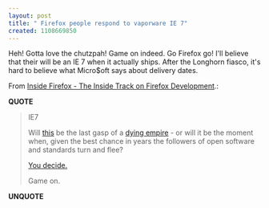 ```yaml
---
layout: post
title: " Firefox people respond to vaporware IE 7"
created: 1108669850
---
```

<p>Heh! Gotta love the chutzpah! Game on indeed. Go Firefox go! I'll believe that their will be an IE 7 when it actually ships.  After the Longhorn fiasco, it's hard to believe what Micro$oft says about delivery dates.
</p><p>From <a href="http://weblogs.mozillazine.org/ben/archives/007565.html">Inside Firefox - The Inside Track on Firefox Development</a>.:</p>
<p><b>QUOTE</b></p><blockquote>IE7

<p>Will <a href="http://news.com.com/RSA+conference+picks+on+pests/2009-7355_3-5576160.html?tag=nefd.lede">this</a> be the last gasp of a <a href="http://abcnews.go.com/Business/SiliconInsider/story?id=88655&amp;page=1">dying empire</a> - or will it be the moment when, given the best chance in years the followers of open software and standards turn and flee?</p>

<p><a href="http://www.spreadfirefox.com/">You decide.</a>
</p>
<p>Game on.
</p>
</blockquote><p><b>UNQUOTE</b></p>



